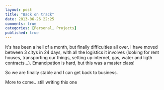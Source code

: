 ```yaml
---
layout: post
title: "Back on track"
date: 2013-06-26 22:25
comments: true
categories: [Personal, Projects]
published: true
---
```


It's has been a hell of a month, but finally difficulties all over. I have moved between 3 citys in 24 days, with all the logistics it involves (looking for rent houses, transporting our things, setting up internet, gas, water and ligth contracts...). Emancipation is hard, but this was a master class!

So we are finally stable and I can get back to business.

More to come.. still writing this one